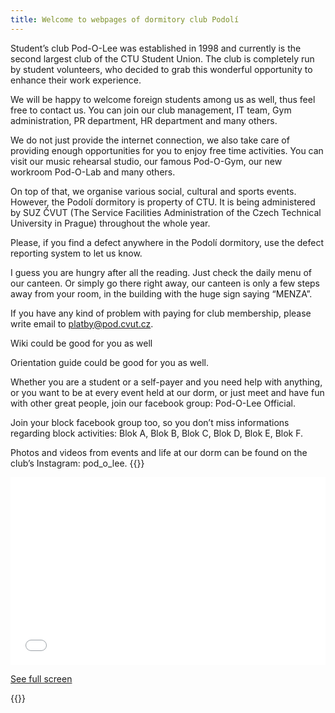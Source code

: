 ```yaml
---
title: Welcome to webpages of dormitory club Podolí
---
```


Student’s club Pod-O-Lee was established in 1998 and currently is the second largest club of the CTU Student Union. The club is completely run by student volunteers, who decided to grab this wonderful opportunity to enhance their work experience.

We will be happy to welcome foreign students among us as well, thus feel free to contact us. You can join our club management, IT team, Gym administration, PR department, HR department and many others.

We do not just provide the internet connection, we also take care of providing enough opportunities for you to enjoy free time activities. You can visit our music rehearsal studio, our famous Pod-O-Gym, our new workroom Pod-O-Lab and many others.

On top of that, we organise various social, cultural and sports events.
However, the Podolí dormitory is property of CTU. It is being administered by SUZ ČVUT (The Service Facilities Administration of the Czech Technical University in Prague) throughout the whole year.

Please, if you find a defect anywhere in the Podolí dormitory, use the defect reporting system to let us know.

I guess you are hungry after all the reading. Just check the daily menu of our canteen. Or simply go there right away, our canteen is only a few steps away from your room, in the building with the huge sign saying “MENZA”.

If you have any kind of problem with paying for club membership, please write email to platby@pod.cvut.cz.

Wiki could be good for you as well

Orientation guide could be good for you as well.

Whether you are a student or a self-payer and you need help with anything, or you want to be at every event held at our dorm, or just meet and have fun with other great people, join our facebook group: Pod-O-Lee Official.

Join your block facebook group too, so you don’t miss informations regarding block activities: Blok A, Blok B, Blok C, Blok D, Blok E, Blok F.

Photos and videos from events and life at our dorm can be found on the club’s Instagram: pod_o_lee.
{{<rawhtml>}}
<iframe width="100%" height="300px" frameborder="0" allowfullscreen src="//umap.openstreetmap.fr/en/map/mapa-arealu-koleji-podoli_580764?scaleControl=false&miniMap=false&scrollWheelZoom=false&zoomControl=true&allowEdit=false&moreControl=true&searchControl=null&tilelayersControl=null&embedControl=null&datalayersControl=true&onLoadPanel=undefined&captionBar=false"></iframe><p><a href="//umap.openstreetmap.fr/en/map/mapa-arealu-koleji-podoli_580764">See full screen</a></p>
{{</rawhtml>}}